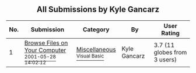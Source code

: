 ﻿<div align="center">

## All Submissions by Kyle Gancarz

</div>

No.  | Submission | Category | By   | User Rating
---- | ---------- | -------- | ---- | -----------
1 | [Browse Files on Your Computer<br /><sup>2001-05-28 14:02:12</sup>](https://github.com/Planet-Source-Code/kyle-gancarz-browse-files-on-your-computer__1-23526) | [Miscellaneous<br /><sup>Visual Basic</sup>](../ByCategory/miscellaneous__1-1.md) | Kyle Gancarz | 3.7 (11 globes from 3 users)

